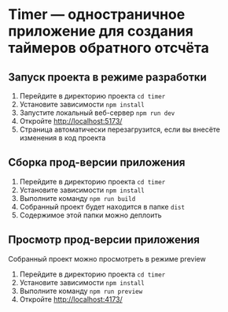 # Timer — одностраничное приложение для создания таймеров обратного отсчёта

## Запуск проекта в режиме разработки

1. Перейдите в директорию проекта `cd timer`
2. Установите зависимости `npm install`
3. Запустите локальный веб-сервер `npm run dev`
4. Откройте [http://localhost:5173/](http://localhost:5173/)
5. Страница автоматически перезагрузится, если вы внесёте изменения в код проекта

## Сборка прод-версии приложения

1. Перейдите в директорию проекта `cd timer`
2. Установите зависимости `npm install`
3. Выполните команду `npm run build`
4. Собранный проект будет находится в папке `dist`
5. Содержимое этой папки можно деплоить

## Просмотр прод-версии приложения

Собранный проект можно просмотреть в режиме preview

1. Перейдите в директорию проекта `cd timer`
2. Установите зависимости `npm install`
3. Выполните команду `npm run preview`
4. Откройте [http://localhost:4173/](http://localhost:4173/)